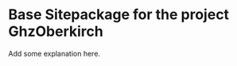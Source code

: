 Base Sitepackage for the project GhzOberkirch
==============================================================

Add some explanation here.
